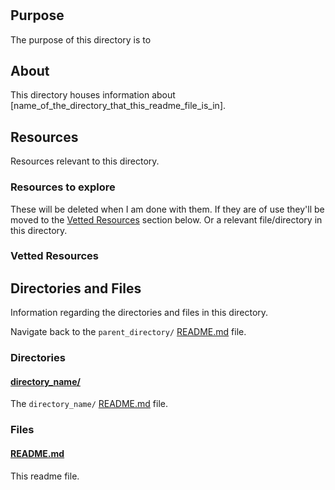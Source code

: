 # <!-- [name_of_the_directory_that_this_readme_file_is_in] -->

<!-- [This is the readme template that I'll use throughout the Learning Directory repo. And in directories of other repos.] -->

## Purpose

The purpose of this directory is to <!-- [...]. -->

## About

This directory houses information about [name_of_the_directory_that_this_readme_file_is_in].

<!-- [Some information about this directory.] -->

<!-- ## Use cases

Theres a need for use cases somewhere.

TODO: Think about this. -->

<!-- ## Table Of Contents NOTE: For when I start to add them. See https://github.com/JamieBort/Learning-Directory/issues/254 -->

## Resources

Resources relevant to this directory.

### Resources to explore

These will be deleted when I am done with them. If they are of use they'll be moved to the [Vetted Resources](#vetted-resources) section below. Or a relevant file/directory in this directory.

<!-- - first resource

- second resource -->

### Vetted Resources

## Directories and Files

Information regarding the directories and files in this directory.

Navigate back to the `parent_directory/` [README.md](../README.md) file.

### Directories

#### [directory_name/](./path_to_directory)

<!-- [About_this_directory.]

[More_info_about_this_directory.] -->

<!--

old

The [directory_name/ README.md](./directory_name/README.md) file. -->

<!-- new -->

The `directory_name/` [README.md](./directory_name/README.md) file.

### Files

<!-- #### [name_of_other_file_in_here.extension]()

[About_this_file.]

[More_info_about_this_file.] -->

#### [README.md](./README.md)

This readme file.
